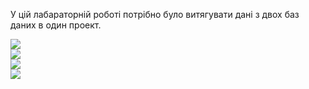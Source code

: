 У цій лабараторній роботі потрібно було витягувати дані з двох баз даних в один проект.

![](https://github.com/chugaister228/spring-university-practise/blob/main/laba27/readmeimages/1.png)  
![](https://github.com/chugaister228/spring-university-practise/blob/main/laba27/readmeimages/2.png)  
![](https://github.com/chugaister228/spring-university-practise/blob/main/laba27/readmeimages/3.png)  
![](https://github.com/chugaister228/spring-university-practise/blob/main/laba27/readmeimages/4.png) 
